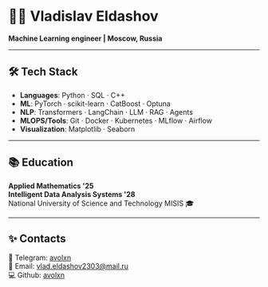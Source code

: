 # 👨‍💻 Vladislav Eldashov 
**Machine Learning engineer | Moscow, Russia**  

---

## 🛠️ Tech Stack  
- **Languages**: Python · SQL · C++
- **ML**: PyTorch · scikit-learn · CatBoost · Optuna
- **NLP**: Transformers · LangChain · LLM · RAG · Agents
- **MLOPS/Tools**: Git · Docker · Kubernetes · MLflow · Airflow
- **Visualization**: Matplotlib · Seaborn  

---

## 📚 Education  
**Applied Mathematics '25**  
**Intelligent Data Analysis Systems '28**  
National University of Science and Technology MISIS 🎓  

---

## ✨ Contacts 
📱 Telegram: [avolxn](https://t.me/avolxn)  
📧 Email: [vlad.eldashov2303@mail.ru](mailto:vlad.eldashov2303@mail.ru)  
💻 Github: [avolxn](https://github.com/avolxn)  
